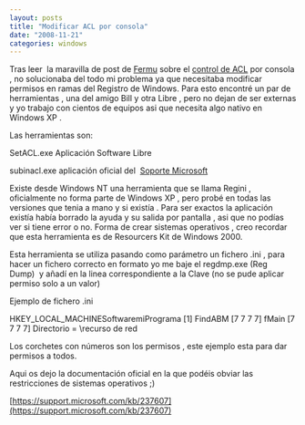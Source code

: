 ```yaml
---
layout: posts
title: "Modificar ACL por consola"
date: "2008-11-21"
categories: windows
---
```


Tras leer  la maravilla de post de [Fermu](https://www.fermu.com) sobre el [control de ACL](https://www.fermu.com/lang-es/component/content/408?task=view&cpage=10) por consola , no solucionaba del todo mi problema ya que necesitaba modificar permisos en ramas del Registro de Windows. Para esto encontré un par de herramientas , una del amigo Bill y otra Libre , pero no dejan de ser externas y yo trabajo con cientos de equipos asi que necesita algo nativo en Windows XP .

Las herramientas son:

SetACL.exe Aplicación Software Libre

subinacl.exe aplicación oficial del  [Soporte Microsoft](https://support.microsoft.com)

Existe desde Windows NT una herramienta que se llama Regini , oficialmente no forma parte de Windows XP , pero probé en todas las versiones que tenia a mano y si existía . Para ser exactos la aplicación existía había borrado la ayuda y su salida por pantalla , asi que no podías ver si tiene error o no. Forma de crear sistemas operativos , creo recordar que esta herramienta es de Resourcers Kit de Windows 2000.

Esta herramienta se utiliza pasando como parámetro un fichero .ini , para hacer un fichero correcto en formato yo me baje el regdmp.exe (Reg Dump)  y añadí en la linea correspondiente a la Clave (no se pude aplicar permiso solo a un valor)

Ejemplo de fichero .ini

HKEY\_LOCAL\_MACHINESoftwaremiPrograma \[1\] FindABM \[7 7 7 7\] fMain \[7 7 7 7\] Directorio = \\recurso de red

Los corchetes con números son los permisos , este ejemplo esta para dar permisos a todos.

Aqui os dejo la documentación oficial en la que podéis obviar las restricciones de sistemas operativos ;)

[https://support.microsoft.com/kb/237607](https://support.microsoft.com/kb/237607)

